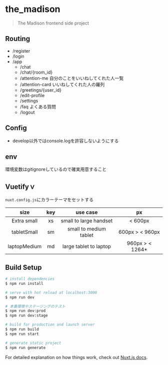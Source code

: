 # the_madison

> The Madison frontend side project 

## Routing

- /register
- /login
- /app
  - /chat
  - /chat/{room_id}
  - /attention-me 自分のことをいいねしてくれた人一覧
  - /attention-card いいねしてくれた人の羅列
  - /greetings/{user_id}
  - /edit-profile
  - /settings
  - /faq よくある質問
  - /logout

## Config

- develop以外ではconsole.logを許容しないようにする
  
## env

環境変数はgitignoreしているので確実用意すること

## Vuetifyｖ

`nuxt.config.js`にカラーテーマをセットする

|   **size**   | **key** |      **use case**      |     **px**      |
| :----------: | :-----: | :--------------------: | :-------------: |
| Extra small  |   xs    | small to large handset |     < 600px     |
| tabletSmall  |   sm    | small to medium tablet | 600px > < 960px |
| laptopMedium |   md    | large tablet to laptop | 960px > < 1264* |

## Build Setup

``` bash
# install dependencies
$ npm run install

# serve with hot reload at localhost:3000
$ npm run dev

# 本番環境やステージングのテスト
$ npm run dev:prod
$ npm run dev:stage

# build for production and launch server
$ npm run build
$ npm run start

# generate static project
$ npm run generate
```

For detailed explanation on how things work, check out [Nuxt.js docs](https://nuxtjs.org).